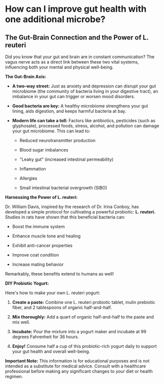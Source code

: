 # How can I improve gut health with one additional microbe?

## The Gut-Brain Connection and the Power of L. reuteri

Did you know that your gut and brain are in constant communication? The vagus nerve acts as a direct link between these two vital systems, influencing both your mental and physical well-being.

**The Gut-Brain Axis:**

- **A two-way street:** Just as anxiety and depression can disrupt your gut microbiome (the community of bacteria living in your digestive tract), an imbalance in your gut can trigger or worsen mood disorders.

- **Good bacteria are key:** A healthy microbiome strengthens your gut lining, aids digestion, and keeps harmful bacteria at bay.

- **Modern life can take a toll:** Factors like antibiotics, pesticides (such as glyphosate), processed foods, stress, alcohol, and pollution can damage your gut microbiome. This can lead to:

    - Reduced neurotransmitter production

    - Blood sugar imbalances

    - "Leaky gut" (increased intestinal permeability)

    - Inflammation

    - Allergies

    - Small intestinal bacterial overgrowth (SIBO)

**Harnessing the Power of L. reuteri:**

Dr. William Davis, inspired by the research of Dr. Irina Conboy, has developed a simple protocol for cultivating a powerful probiotic: **L. reuteri.** Studies in rats have shown that this beneficial bacteria can:

- Boost the immune system

- Enhance muscle tone and healing

- Exhibit anti-cancer properties

- Improve coat condition

- Increase mating behavior

Remarkably, these benefits extend to humans as well!

**DIY Probiotic Yogurt:**

Here's how to make your own L. reuteri yogurt:

1. **Create a paste:** Combine one L. reuteri probiotic tablet, inulin prebiotic fiber, and 2 tablespoons of organic half-and-half.

2. **Mix thoroughly:** Add a quart of organic half-and-half to the paste and mix well.

3. **Incubate:** Pour the mixture into a yogurt maker and incubate at 99 degrees Fahrenheit for 36 hours.

4. **Enjoy!** Consume half a cup of this probiotic-rich yogurt daily to support your gut health and overall well-being.

**Important Note:** This information is for educational purposes and is not intended as a substitute for medical advice. Consult with a healthcare professional before making any significant changes to your diet or health regimen.